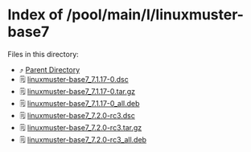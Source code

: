 
# Index of /pool/main/l/linuxmuster-base7
Files in this directory:
- ⤴ [Parent Directory](../)
- 🗒 [linuxmuster-base7_7.1.17-0.dsc](linuxmuster-base7_7.1.17-0.dsc)
- 🗒 [linuxmuster-base7_7.1.17-0.tar.gz](linuxmuster-base7_7.1.17-0.tar.gz)
- 🗒 [linuxmuster-base7_7.1.17-0_all.deb](linuxmuster-base7_7.1.17-0_all.deb)
- 🗒 [linuxmuster-base7_7.2.0-rc3.dsc](linuxmuster-base7_7.2.0-rc3.dsc)
- 🗒 [linuxmuster-base7_7.2.0-rc3.tar.gz](linuxmuster-base7_7.2.0-rc3.tar.gz)
- 🗒 [linuxmuster-base7_7.2.0-rc3_all.deb](linuxmuster-base7_7.2.0-rc3_all.deb)

